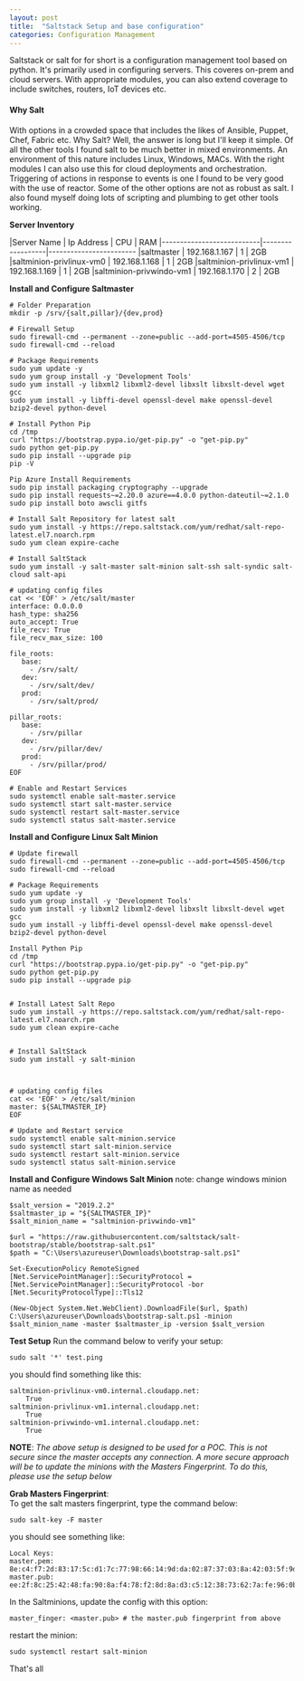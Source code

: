 ```yaml
---
layout: post
title:  "Saltstack Setup and base configuration"
categories: Configuration Management
---
```


Saltstack or salt for for short is a configuration management tool based on python. It's primarily used in configuring servers.
This coveres on-prem and cloud servers. With appropriate modules, you can also extend coverage to include switches, routers, 
IoT devices etc.

#### **Why Salt**
With options in a crowded space that includes the likes of Ansible, Puppet, Chef, Fabric etc. Why Salt? Well, the answer is long but I'll keep it
simple. Of all the other tools I found salt to be much better in mixed environments. An environment of this nature includes Linux, Windows, MACs.
With the right modules I can also use this for cloud deployments and orchestration.
Triggering of actions in response to events is one I found to be very good with the use of reactor. Some of the other options are not as robust as
salt. I also found myself doing lots of scripting and plumbing to get other tools working. 


**Server Inventory**

|Server Name                |  Ip Address      |   CPU   |    RAM
|---------------------------|------------------|------------------------
|saltmaster                 |  192.168.1.167   |    1    |    2GB
|saltminion-privlinux-vm0   |  192.168.1.168   |    1    |    2GB 
|saltminion-privlinux-vm1   |  192.168.1.169   |    1    |    2GB
|saltminion-privwindo-vm1   |  192.168.1.170   |    2    |    2GB


**Install and Configure Saltmaster**
```
# Folder Preparation
mkdir -p /srv/{salt,pillar}/{dev,prod}

# Firewall Setup
sudo firewall-cmd --permanent --zone=public --add-port=4505-4506/tcp
sudo firewall-cmd --reload

# Package Requirements
sudo yum update -y
sudo yum group install -y 'Development Tools'
sudo yum install -y libxml2 libxml2-devel libxslt libxslt-devel wget gcc
sudo yum install -y libffi-devel openssl-devel make openssl-devel bzip2-devel python-devel

# Install Python Pip
cd /tmp
curl "https://bootstrap.pypa.io/get-pip.py" -o "get-pip.py"
sudo python get-pip.py
sudo pip install --upgrade pip
pip -V

Pip Azure Install Requirements
sudo pip install packaging cryptography --upgrade
sudo pip install requests~=2.20.0 azure==4.0.0 python-dateutil~=2.1.0
sudo pip install boto awscli gitfs

# Install Salt Repository for latest salt
sudo yum install -y https://repo.saltstack.com/yum/redhat/salt-repo-latest.el7.noarch.rpm
sudo yum clean expire-cache

# Install SaltStack
sudo yum install -y salt-master salt-minion salt-ssh salt-syndic salt-cloud salt-api

# updating config files
cat << 'EOF' > /etc/salt/master
interface: 0.0.0.0
hash_type: sha256
auto_accept: True
file_recv: True
file_recv_max_size: 100

file_roots:
   base:
     - /srv/salt/
   dev:
     - /srv/salt/dev/
   prod:
     - /srv/salt/prod/

pillar_roots:
   base:
     - /srv/pillar
   dev:
     - /srv/pillar/dev/
   prod:
     - /srv/pillar/prod/
EOF

# Enable and Restart Services
sudo systemctl enable salt-master.service
sudo systemctl start salt-master.service
sudo systemctl restart salt-master.service
sudo systemctl status salt-master.service
```




**Install and Configure Linux Salt Minion**
```
# Update firewall
sudo firewall-cmd --permanent --zone=public --add-port=4505-4506/tcp
sudo firewall-cmd --reload

# Package Requirements
sudo yum update -y
sudo yum group install -y 'Development Tools'
sudo yum install -y libxml2 libxml2-devel libxslt libxslt-devel wget gcc
sudo yum install -y libffi-devel openssl-devel make openssl-devel bzip2-devel python-devel

Install Python Pip
cd /tmp
curl "https://bootstrap.pypa.io/get-pip.py" -o "get-pip.py"
sudo python get-pip.py
sudo pip install --upgrade pip


# Install Latest Salt Repo
sudo yum install -y https://repo.saltstack.com/yum/redhat/salt-repo-latest.el7.noarch.rpm
sudo yum clean expire-cache


# Install SaltStack
sudo yum install -y salt-minion



# updating config files
cat << 'EOF' > /etc/salt/minion
master: ${SALTMASTER_IP}
EOF

# Update and Restart service
sudo systemctl enable salt-minion.service
sudo systemctl start salt-minion.service
sudo systemctl restart salt-minion.service
sudo systemctl status salt-minion.service
```


**Install and Configure Windows Salt Minion**
note: change windows minion name as needed
```
$salt_version = "2019.2.2"
$saltmaster_ip = "${SALTMASTER_IP}"
$salt_minion_name = "saltminion-privwindo-vm1"

$url = "https://raw.githubusercontent.com/saltstack/salt-bootstrap/stable/bootstrap-salt.ps1"
$path = "C:\Users\azureuser\Downloads\bootstrap-salt.ps1"

Set-ExecutionPolicy RemoteSigned
[Net.ServicePointManager]::SecurityProtocol = [Net.ServicePointManager]::SecurityProtocol -bor [Net.SecurityProtocolType]::Tls12

(New-Object System.Net.WebClient).DownloadFile($url, $path)
C:\Users\azureuser\Downloads\bootstrap-salt.ps1 -minion $salt_minion_name -master $saltmaster_ip -version $salt_version
```


**Test Setup**
Run the command below to verify your setup:
```
sudo salt '*' test.ping
```
you should find something like this:
```
saltminion-privlinux-vm0.internal.cloudapp.net:
    True
saltminion-privlinux-vm1.internal.cloudapp.net:
    True
saltminion-privwindo-vm1.internal.cloudapp.net:
    True
```

**NOTE**: *The above setup is designed to be used for a POC. This is not secure since the master accepts any connection. A more secure approach will be to update the minions with the Masters Fingerprint. To do this, please use the setup below*


**Grab Masters Fingerprint**: <br>
To get the salt masters fingerprint, type the command below:
```
sudo salt-key -F master
```
you should see something like:
```
Local Keys:
master.pem:  8e:c4:f7:2d:83:17:5c:d1:7c:77:98:66:14:9d:da:02:87:37:03:8a:42:03:5f:9d:9d:bd:d0:f3:82:f9:9a:03
master.pub:  ee:2f:8c:25:42:48:fa:90:8a:f4:78:f2:8d:8a:d3:c5:12:38:73:62:7a:fe:96:0b:2d:96:57:38:1e:da:56:62
```

In the Saltminions, update the config with this option:
```
master_finger: <master.pub> # the master.pub fingerprint from above
```
restart the minion:
```
sudo systemctl restart salt-minion
```
That's all
